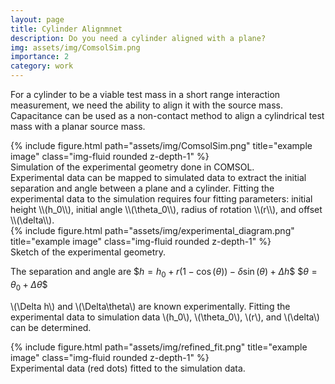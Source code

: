 ```yaml
---
layout: page
title: Cylinder Alignmnet
description: Do you need a cylinder aligned with a plane?
img: assets/img/ComsolSim.png
importance: 2
category: work
---
```

For a cylinder to be a viable test mass in a short range interaction measurement, we need the ability to align it with the source mass. Capacitance can be used as a non-contact method to align a cylindrical test mass with a planar source mass.

<div class="row">
    <div class="col-lg">
        {% include figure.html path="assets/img/ComsolSim.png" title="example image" class="img-fluid rounded z-depth-1" %}
    </div>
</div>
<div class="caption">
    Simulation of the experimental geometry done in COMSOL.
</div>
Experimental data can be mapped to simulated data to extract the initial separation and angle between a plane and a cylinder. Fitting the experimental data to the simulation requires four fitting parameters: initial height \\(h_0\\), initial angle \\(\theta_0\\), radius of rotation \\(r\\), and offset \\(\delta\\).

<div class="row">
    <div class="col-sm">
        {% include figure.html path="assets/img/experimental_diagram.png" title="example image" class="img-fluid rounded z-depth-1" %}
    </div>
</div>
<div class="caption">
    Sketch of the experimental geometry.
</div>

The separation and angle are \$$h = h_0 + r(1-\cos(\theta)) - \delta\sin(\theta) + \Delta h$\$ \$$\theta = \theta_0 + \Delta\theta\$$

\\(\Delta h\\) and \\(\Delta\theta\\) are known experimentally. 
Fitting the experimental data to simulation data \\(h_0\\), \\(\theta_0\\), \\(r\\), and \\(\delta\\) can be determined.

<div class="row">
    <div class="col-lg">
        {% include figure.html path="assets/img/refined_fit.png" title="example image" class="img-fluid rounded z-depth-1" %}
    </div>
</div>
<div class="caption">
Experimental data (red dots) fitted to the simulation data.
</div>